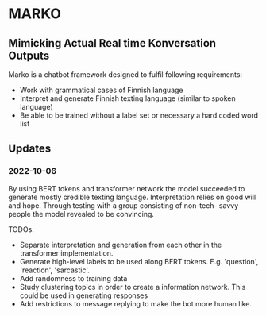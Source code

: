 # MARKO
## Mimicking Actual Real time Konversation Outputs

Marko is a chatbot framework designed to fulfil following requirements:
- Work with grammatical cases of Finnish language
- Interpret and generate Finnish texting language (similar to spoken language)
- Be able to be trained without a label set or necessary a hard coded word list

## Updates
### 2022-10-06
By using BERT tokens and transformer network the model succeeded to generate mostly credible texting language. 
Interpretation relies on good will and hope. Through testing with a group consisting of non-tech-
savvy people the model revealed to be convincing.

TODOs:
- Separate interpretation and generation from each other in the transformer implementation.
- Generate high-level labels to be used along BERT tokens. E.g. 'question', 'reaction', 'sarcastic'.
- Add randomness to training data
- Study clustering topics in order to create a information network. This could be used in generating responses
- Add restrictions to message replying to make the bot more human like.
